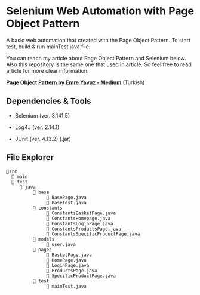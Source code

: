 # Selenium Web Automation with Page Object Pattern

A basic web automation that created with the Page Object Pattern. To start test, build & run mainTest.java file.

You can reach my article about Page Object Pattern and Selenium below. Also this repository is the same one that used in article. So feel free to read article for more clear information.

**[Page Object Pattern by Emre Yavuz - Medium](https://medium.com/@emreyavuz528/page-object-pattern-ile-selenium-test-otomasyonu-ac2d9c3dff1c)** (Turkish)


## Dependencies & Tools

* Selenium (ver. 3.141.5)

* Log4J (ver. 2.14.1)

* JUnit (ver. 4.13.2) (.jar)


## File Explorer

    📁src
      📁 main
      📁 test
         📁 java
              📁 base
                   📁 BasePage.java
                   📁 BaseTest.java
              📁 constants
                   📁 ConstantsBasketPage.java
                   📁 ConstantsHomepage.java
                   📁 ConstantsLoginPage.java
                   📁 ConstantsProductsPage.java
                   📁 ConstantsSpecificProductPage.java
              📁 models
                   📁 user.java
              📁 pages
                   📁 BasketPage.java
                   📁 HomePage.java
                   📁 LoginPage.java
                   📁 ProductsPage.java
                   📁 SpecificProductPage.java
              📁 test
                   📁 mainTest.java
